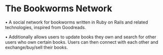 # The Bookworms Network

•	A social network for bookworms written in Ruby on Rails and related technologies, inspired from Goodreads.

•	Additionally allows users to update books they own and search for other users who own certain books. Users can then connect with each other and exchange/buy/sell their books.

